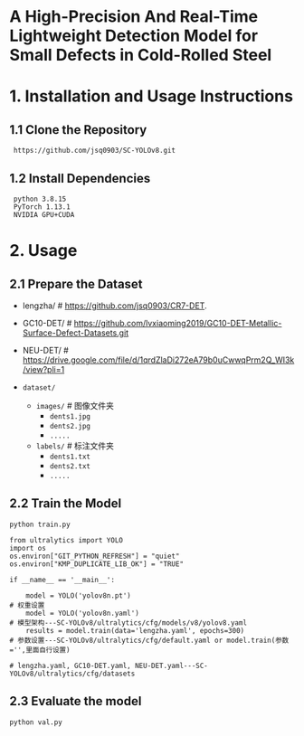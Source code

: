 # A High-Precision And Real-Time Lightweight Detection Model for Small Defects in Cold-Rolled Steel
# 1. Installation and Usage Instructions
## 1.1 Clone the Repository
     https://github.com/jsq0903/SC-YOLOv8.git
     
## 1.2 Install Dependencies
     python 3.8.15
     PyTorch 1.13.1
     NVIDIA GPU+CUDA
# 2. Usage
## 2.1 Prepare the Dataset

- lengzha/         # https://github.com/jsq0903/CR7-DET.
- GC10-DET/        # https://github.com/lvxiaoming2019/GC10-DET-Metallic-Surface-Defect-Datasets.git
- NEU-DET/         # https://drive.google.com/file/d/1qrdZlaDi272eA79b0uCwwqPrm2Q_WI3k/view?pli=1

- `dataset/`
  - `images/`          # 图像文件夹
    - `dents1.jpg`
    - `dents2.jpg`
    - `.....`
  - `labels/`          # 标注文件夹
    - `dents1.txt`
    - `dents2.txt`
    - `.....`

## 2.2 Train the Model
    python train.py 

    from ultralytics import YOLO
    import os
    os.environ["GIT_PYTHON_REFRESH"] = "quiet"
    os.environ["KMP_DUPLICATE_LIB_OK"] = "TRUE"

    if __name__ == '__main__':
    
        model = YOLO('yolov8n.pt')                                            # 权重设置
        model = YOLO('yolov8n.yaml')                                          # 模型架构---SC-YOLOv8/ultralytics/cfg/models/v8/yolov8.yaml
        results = model.train(data='lengzha.yaml', epochs=300)                # 参数设置---SC-YOLOv8/ultralytics/cfg/default.yaml or model.train(参数='',里面自行设置)
                                                                              # lengzha.yaml, GC10-DET.yaml, NEU-DET.yaml---SC-YOLOv8/ultralytics/cfg/datasets
                                                                              
## 2.3 Evaluate the model
    python val.py 




